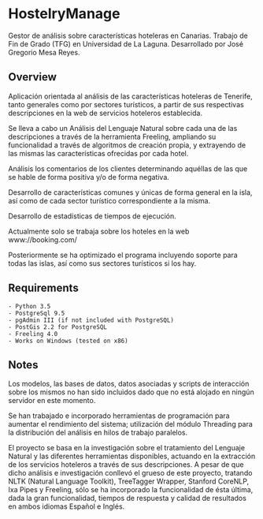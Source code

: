 HostelryManage
==============


Gestor de análisis sobre características hoteleras en Canarias.
Trabajo de Fin de Grado (TFG) en Universidad de La Laguna.
Desarrollado por José Gregorio Mesa Reyes.



Overview
--------

Aplicación orientada al análisis de las características hoteleras de Tenerife,
tanto generales como por sectores turísticos, a partir de sus respectivas
descripciones en la web de servicios hoteleros establecida.

Se lleva a cabo un Análisis del Lenguaje Natural sobre cada una de las
descripciones a través de la herramienta Freeling, ampliando su funcionalidad a
través de algoritmos de creación propia, y extrayendo de las mismas las
características ofrecidas por cada hotel.

Análisis los comentarios de los clientes determinando aquéllas de las que se
hable de forma positiva y/o de forma negativa.

Desarrollo de características comunes y únicas de forma general en la isla,
así como de cada sector turístico correspondiente a la misma.

Desarrollo de estadísticas de tiempos de ejecución.

Actualmente solo se trabaja sobre los hoteles en la web www://booking.com/


Posteriormente se ha optimizado el programa incluyendo soporte para todas las
islas, así como sus sectores turísticos si los hay.



Requirements
------------

    - Python 3.5
    - PostgreSql 9.5
    - pgAdmin III (if not included with PostgreSQL)
    - PostGis 2.2 for PostgreSQL
    - Freeling 4.0
    - Works on Windows (tested on x86)



Notes
-----

Los modelos, las bases de datos, datos asociadas y scripts de interacción sobre
los mismos no han sido incluidos dado que no está alojado en ningún servidor en
este momento.

Se han trabajado e incorporado herramientas de programación para aumentar el
rendimiento del sistema; utilización del módulo Threading para la distribución
del análisis en hilos de trabajo paralelos.

El proyecto se basa en la investigación sobre el tratamiento del Lenguaje
Natural y las diferentes herramientas disponibles, actuando en la extracción de
los servicios hoteleros a través de sus descripciones.
A pesar de que dicho análisis e investigación conllevó el grueso de este
proyecto, tratando NLTK (Natural Language Toolkit), TreeTagger Wrapper,
Stanford CoreNLP, Ixa Pipes y Freeling, sólo se ha incorporado la funcionalidad
de ésta última, dada la gran funcionalidad, tiempos de respuesta y calidad de
resultados en ambos idiomas Español e Inglés.
